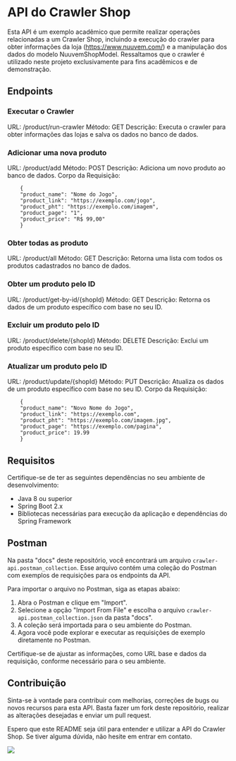 # API do Crawler Shop

Esta API é um exemplo acadêmico que permite realizar operações relacionadas a um Crawler Shop, incluindo a execução do crawler para obter informações da loja (https://www.nuuvem.com/) e a manipulação dos dados do modelo NuuvemShopModel. Ressaltamos que o crawler é utilizado neste projeto exclusivamente para fins acadêmicos e de demonstração.


## Endpoints

### Executar o Crawler

URL: /product/run-crawler
Método: GET
Descrição: Executa o crawler para obter informações das lojas e salva os dados no banco de dados.

### Adicionar uma nova produto

URL: /product/add
Método: POST
Descrição: Adiciona um novo produto ao banco de dados.
Corpo da Requisição:

        {
        "product_name": "Nome do Jogo",
        "product_link": "https://exemplo.com/jogo",
        "product_pht": "https://exemplo.com/imagem",
        "product_page": "1",
        "product_price": "R$ 99,00"
        }

### Obter todas as produto

URL: /product/all
Método: GET
Descrição: Retorna uma lista com todos os produtos cadastrados no banco de dados.

### Obter um produto pelo ID

URL: /product/get-by-id/{shopId}
Método: GET
Descrição: Retorna os dados de um produto específico com base no seu ID.

### Excluir um produto pelo ID

URL: /product/delete/{shopId}
Método: DELETE
Descrição: Exclui um produto específico com base no seu ID.

### Atualizar um produto pelo ID

URL: /product/update/{shopId}
Método: PUT
Descrição: Atualiza os dados de um produto específico com base no seu ID.
Corpo da Requisição:

        {
        "product_name": "Novo Nome do Jogo",
        "product_link": "https://exemplo.com",
        "product_pht": "https://exemplo.com/imagem.jpg",
        "product_page": "https://exemplo.com/pagina",
        "product_price": 19.99
        }

## Requisitos

Certifique-se de ter as seguintes dependências no seu ambiente de desenvolvimento:

- Java 8 ou superior
- Spring Boot 2.x
- Bibliotecas necessárias para execução da aplicação e dependências do Spring Framework

## Postman

Na pasta "docs" deste repositório, você encontrará um arquivo `crawler-api.postman_collection`. Esse arquivo contém uma coleção do Postman com exemplos de requisições para os endpoints da API.

Para importar o arquivo no Postman, siga as etapas abaixo:

1. Abra o Postman e clique em "Import".
2. Selecione a opção "Import From File" e escolha o arquivo `crawler-api.postman_collection.json` da pasta "docs".
3. A coleção será importada para o seu ambiente do Postman.
4. Agora você pode explorar e executar as requisições de exemplo diretamente no Postman.

Certifique-se de ajustar as informações, como URL base e dados da requisição, conforme necessário para o seu ambiente.

## Contribuição

Sinta-se à vontade para contribuir com melhorias, correções de bugs ou novos recursos para esta API. Basta fazer um fork
deste repositório, realizar as alterações desejadas e enviar um pull request.

Espero que este README seja útil para entender e utilizar a API do Crawler Shop. Se tiver alguma dúvida, não hesite em
entrar em contato.

![](https://media.giphy.com/media/LHZyixOnHwDDy/giphy.gif)